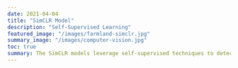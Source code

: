 ```yaml
---
date: 2021-04-04
title: "SimCLR Model"
description: "Self-Supervised Learning"
featured_image: "/images/farmland-simclr.jpg"
summary_image: "/images/computer-vision.jpg"
toc: true
summary: The SimCLR models leverage self-supervised techniques to detect irrigated land from satellite imagery. These models introduce a new dataset (California) which is completely unlabeled as the starting point to train a computer vision model.
---
```


